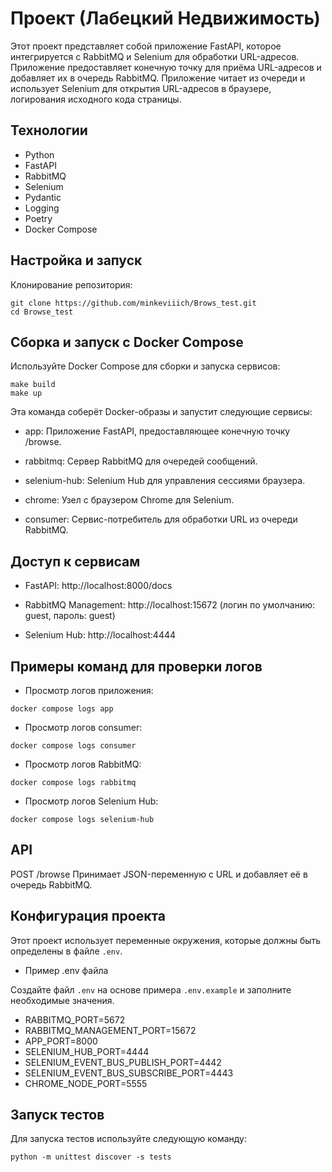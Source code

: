 # Проект (Лабецкий Недвижимость)
Этот проект представляет собой приложение FastAPI, которое интегрируется с RabbitMQ и Selenium для обработки URL-адресов. Приложение предоставляет конечную точку для приёма URL-адресов и добавляет их в очередь RabbitMQ. Приложение читает из очереди и использует Selenium для открытия URL-адресов в браузере, логирования исходного кода страницы.

## Технологии
- Python
- FastAPI
- RabbitMQ
- Selenium
- Pydantic
- Logging
- Poetry
- Docker Compose

## Настройка и запуск

Клонирование репозитория:
```
git clone https://github.com/minkeviiich/Brows_test.git
cd Browse_test
```

## Сборка и запуск с Docker Compose
Используйте Docker Compose для сборки и запуска сервисов:
```
make build
make up
```

Эта команда соберёт Docker-образы и запустит следующие сервисы:

- app: Приложение FastAPI, предоставляющее конечную точку /browse.

- rabbitmq: Сервер RabbitMQ для очередей сообщений.

- selenium-hub: Selenium Hub для управления сессиями браузера.

- chrome: Узел с браузером Chrome для Selenium.

- consumer: Сервис-потребитель для обработки URL из очереди RabbitMQ.

##  Доступ к сервисам

- FastAPI: http://localhost:8000/docs

- RabbitMQ Management: http://localhost:15672 (логин по умолчанию: guest, пароль: guest)

- Selenium Hub: http://localhost:4444

## Примеры команд для проверки логов

- Просмотр логов приложения:
```
docker compose logs app
```

- Просмотр логов consumer:
```
docker compose logs consumer
```

- Просмотр логов RabbitMQ:
```
docker compose logs rabbitmq
```

- Просмотр логов Selenium Hub:
```
docker compose logs selenium-hub
```

## API

POST /browse
Принимает JSON-переменную с URL и добавляет её в очередь RabbitMQ.

## Конфигурация проекта

Этот проект использует переменные окружения, которые должны быть определены в файле `.env`.

- Пример .env файла

Создайте файл `.env` на основе примера `.env.example` и заполните необходимые значения.

- RABBITMQ_PORT=5672
- RABBITMQ_MANAGEMENT_PORT=15672
- APP_PORT=8000
- SELENIUM_HUB_PORT=4444
- SELENIUM_EVENT_BUS_PUBLISH_PORT=4442
- SELENIUM_EVENT_BUS_SUBSCRIBE_PORT=4443
- CHROME_NODE_PORT=5555

## Запуск тестов
Для запуска тестов используйте следующую команду:
```
python -m unittest discover -s tests
```
